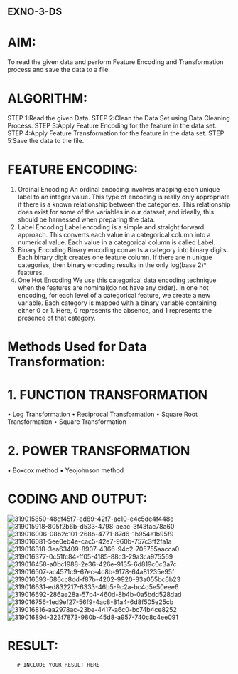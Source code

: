 ## EXNO-3-DS

# AIM:
To read the given data and perform Feature Encoding and Transformation process and save the data to a file.

# ALGORITHM:
STEP 1:Read the given Data.
STEP 2:Clean the Data Set using Data Cleaning Process.
STEP 3:Apply Feature Encoding for the feature in the data set.
STEP 4:Apply Feature Transformation for the feature in the data set.
STEP 5:Save the data to the file.

# FEATURE ENCODING:
1. Ordinal Encoding
An ordinal encoding involves mapping each unique label to an integer value. This type of encoding is really only appropriate if there is a known relationship between the categories. This relationship does exist for some of the variables in our dataset, and ideally, this should be harnessed when preparing the data.
2. Label Encoding
Label encoding is a simple and straight forward approach. This converts each value in a categorical column into a numerical value. Each value in a categorical column is called Label.
3. Binary Encoding
Binary encoding converts a category into binary digits. Each binary digit creates one feature column. If there are n unique categories, then binary encoding results in the only log(base 2)ⁿ features.
4. One Hot Encoding
We use this categorical data encoding technique when the features are nominal(do not have any order). In one hot encoding, for each level of a categorical feature, we create a new variable. Each category is mapped with a binary variable containing either 0 or 1. Here, 0 represents the absence, and 1 represents the presence of that category.

# Methods Used for Data Transformation:
  # 1. FUNCTION TRANSFORMATION
• Log Transformation
• Reciprocal Transformation
• Square Root Transformation
• Square Transformation
  # 2. POWER TRANSFORMATION
• Boxcox method
• Yeojohnson method

# CODING AND OUTPUT:
  ![319015850-48df45f7-ed89-42f7-ac10-e4c5de4f448e](https://github.com/DHINESH-SEC/EXNO-3-DS/assets/98585166/e866fc7e-76b2-48a7-852e-5c499cf30457)
  ![319015918-805f2b6b-d533-4798-aeac-3f43fac78a60](https://github.com/DHINESH-SEC/EXNO-3-DS/assets/98585166/f5707ca1-1a7d-4b95-84ee-d23f469a6e39)
  ![319016006-08b2c101-268b-4771-87d6-1b954e1b95f9](https://github.com/DHINESH-SEC/EXNO-3-DS/assets/98585166/5cec825b-7cf4-4c22-b19c-3b37a5ca8607)
  ![319016081-5ee0eb4e-cac5-42e7-960b-757c3ff2fa1a](https://github.com/DHINESH-SEC/EXNO-3-DS/assets/98585166/3308f72b-04e4-4552-8344-b49ce09373dc)
  ![319016318-3ea63409-8907-4366-94c2-705755aacca0](https://github.com/DHINESH-SEC/EXNO-3-DS/assets/98585166/0b67fbbf-b37c-4744-a442-8e5f267064ce)
  ![319016377-0c51fc84-ff05-4185-88c3-29a3ca975569](https://github.com/DHINESH-SEC/EXNO-3-DS/assets/98585166/0457d578-120e-4f53-a6c3-9c6b3f9cc40b)
  ![319016458-a0bc1988-2e36-426e-9135-6d819c0c3a7c](https://github.com/DHINESH-SEC/EXNO-3-DS/assets/98585166/28798303-5f0d-4286-a9e4-e08619dceaf8)
  ![319016507-ac4571c9-67ec-4c8b-9178-64a81235e95f](https://github.com/DHINESH-SEC/EXNO-3-DS/assets/98585166/4971d562-6042-4cef-9e1e-d1415326756a)
  ![319016593-686cc8dd-f87b-4202-9920-83a055bc6b23](https://github.com/DHINESH-SEC/EXNO-3-DS/assets/98585166/3e2c3f8d-8589-4b30-a3b3-41d002bd28f0)
  ![319016631-ed832217-6333-46b5-9c2a-bc4d5e50eee6](https://github.com/DHINESH-SEC/EXNO-3-DS/assets/98585166/6d4236c6-bb98-4403-9ba4-74e5fa4ce1eb)
  ![319016692-286ae28a-57b4-460d-8b4b-0a5bdd528dad](https://github.com/DHINESH-SEC/EXNO-3-DS/assets/98585166/1dd667f5-bb23-4889-805d-674e98bb5578)
  ![319016756-1ed9ef27-56f9-4ac8-81a4-6d8f505e25cb](https://github.com/DHINESH-SEC/EXNO-3-DS/assets/98585166/c260cdd6-589a-42e8-b8a6-f50f1254cbda)
  ![319016816-aa2978ac-23be-4417-a6c0-bc74b4ce8252](https://github.com/DHINESH-SEC/EXNO-3-DS/assets/98585166/31a5f626-c0a5-41a6-b769-3452ee7f2618)
  ![319016894-323f7873-980b-45d8-a957-740c8c4ee091](https://github.com/DHINESH-SEC/EXNO-3-DS/assets/98585166/5dd4e6a2-ef9e-49d3-9fff-bc0fb37f1cdc)


# RESULT:
       # INCLUDE YOUR RESULT HERE

       
